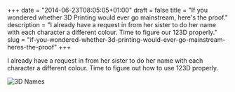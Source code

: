 +++
date = "2014-06-23T08:05:05+01:00"
draft = false
title = "If you wondered whether 3D Printing would ever go mainstream, here's the proof."
description = "I already have a request in from her sister to do her name with each character a different colour. Time to figure our 123D properly."
slug = "if-you-wondered-whether-3d-printing-would-ever-go-mainstream-heres-the-proof"
+++

I already have a request in from her sister to do her name with each character a different colour. Time to figure out how to use 123D properly.

![3D Names](https://s3-eu-west-1.amazonaws.com/conoroneill.net/wp-content/uploads/2014/06/siofra_bag_smaller.jpg "Siofra's Bag")

